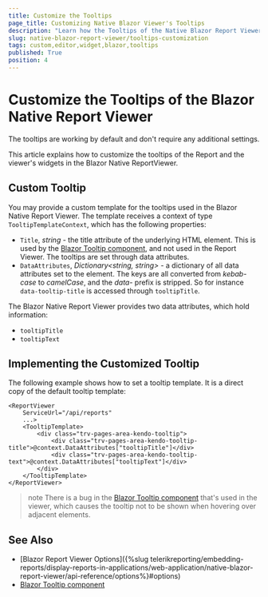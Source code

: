 ```yaml
---
title: Customize the Tooltips
page_title: Customizing Native Blazor Viewer's Tooltips
description: "Learn how the Tooltips of the Native Blazor Report Viewer work in Telerik Reporting and how to customize them."
slug: native-blazor-report-viewer/tooltips-customization
tags: custom,editor,widget,blazor,tooltips
published: True
position: 4
---
```


# Customize the Tooltips of the Blazor Native Report Viewer

The tooltips are working by default and don't require any additional settings.

This article explains how to customize the tooltips of the Report and the viewer's widgets in the Blazor Native ReportViewer.

## Custom Tooltip

You may provide a custom template for the tooltips used in the Blazor Native Report Viewer. The template receives a context of type `TooltipTemplateContext`, which has the following properties:

* `Title`, _string_ - the title attribute of the underlying HTML element. This is used by the [Blazor Tooltip component](https://docs.telerik.com/blazor-ui/components/tooltip/overview), and not used in the Report Viewer. The tooltips are set through data attributes.
* `DataAttributes`, _Dictionary<string, string>_ - a dictionary of all data attributes set to the element. The keys are all converted from _kebab-case_ to _camelCase_, and the _data-_ prefix is stripped. So for instance `data-tooltip-title` is accessed through `tooltipTitle`.

The Blazor Native Report Viewer provides two data attributes, which hold information:

* `tooltipTitle`
* `tooltipText`

## Implementing the Customized Tooltip

The following example shows how to set a tooltip template. It is a direct copy of the default tooltip template:

````CSHTML
<ReportViewer
	ServiceUrl="/api/reports"
	...>
	<TooltipTemplate>
		<div class="trv-pages-area-kendo-tooltip">
			<div class="trv-pages-area-kendo-tooltip-title">@context.DataAttributes["tooltipTitle"]</div>
			<div class="trv-pages-area-kendo-tooltip-text">@context.DataAttributes["tooltipText"]</div>
		</div>
	</TooltipTemplate>
</ReportViewer>
```` 

>note There is a bug in the [Blazor Tooltip component](https://docs.telerik.com/blazor-ui/components/tooltip/overview) that's used in the viewer, which causes the tooltip not to be shown when hovering over adjacent elements.

## See Also

* [Blazor Report Viewer Options]({%slug telerikreporting/embedding-reports/display-reports-in-applications/web-application/native-blazor-report-viewer/api-reference/options%}#options)
* [Blazor Tooltip component](https://docs.telerik.com/blazor-ui/components/tooltip/overview)
